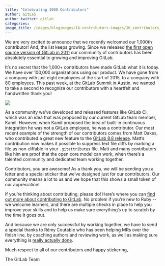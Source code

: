 ```yaml
---
title: "Celebrating 1000 Contributors"
author: GitLab
author_twitter: gitlab
categories:
image_title: /images/blogimages/1k-contributors-images/1K_contributors_cards.jpg
---
```


We are very excited to announce that we recently welcomed our 1,000th contributor!
And, the list keeps growing. Since we released [the first open source version of GitLab in 2011](https://about.gitlab.com/about/)
our community of contributors has been absolutely essential to growing and improving GitLab.

It’s no secret that the 1,000+ contributors have made GitLab what it is today. We have over
100,000 organizations using our product. We have gone from a company with just eight
employees at the start of 2015, to a company with 80 employees. This past week, at the
GitLab Summit in Austin, we wanted to take a second to recognize our contributors with a
heartfelt and handwritten thank you!

![](/images/blogimages/1k-contributors-images/1K_contributors_writing.jpg)

As a community we’ve developed and released features like GitLab CI, which was an idea
that was proposed by our current GitLab team member, Kamil. However, when Kamil
proposed the idea of built-in continuous integration he was not a GitLab employee, he was a
contributor. Our most recent example of the strength of our contributors comes from Matt
Oakes, who contributed a great new feature to the [GitLab 8.8 release](https://about.gitlab.com/2016/05/22/gitlab-8-8-released/). Matt’s contribution
now makes it possible to suppress text file diffs by marking a file as non-diffable in your
`.gitattributes` file. Matt and many contributors like him are proof that the open core
model can work, when there’s a talented community and dedicated team working together.

Contributors, you are awesome! As a thank you, we will be sending you a letter and
a special sticker that we’ve designed just for our contributors. Our community means a lot to us
and we hope that this shows a small token of our appreciation!

If you’re thinking about contributing, please do! Here’s where you can [find out more about contributing to GitLab](https://about.gitlab.com/contributing/).
No problem if you’re new to Ruby -- we welcome learners, and
there are multiple checks in place to help you improve your skills and to help us make sure
everything’s up to scratch by the time it goes out.

And because we are only successful by working together, we have to send a special thanks
to Rémy Coutable who has been helping MRs over the finish line, by coaching authors and
reviewing work, as well as making sure everything is [really actually done](https://gitlab.com/gitlab-org/gitlab-ce/blob/master/CONTRIBUTING.md#definition-of-done).

Much respect to all of our contributors and happy stickering,

The GitLab Team    
